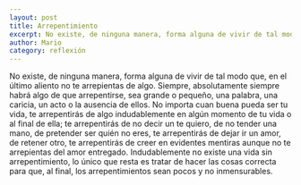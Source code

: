 ```yaml
---
layout: post
title: Arrepentimiento
excerpt: No existe, de ninguna manera, forma alguna de vivir de tal modo que en el último aliento no te arrepientas de algo. Siempre, absolutamente siempre habrá algo de que arrepentirte.
author: Mario
category: reflexión
---
```


No existe, de ninguna manera, forma alguna de vivir de tal modo que, en el último aliento no te arrepientas de algo. Siempre, absolutamente siempre habrá algo de que arrepentirse, sea grande o pequeño, una palabra, una caricia, un acto o la ausencia de ellos. No importa cuan buena pueda ser tu vida, te arrepentirás de algo indudablemente en algún momento de tu vida o al final de ella; te  arrepentirás de no decir un te quiero, de no tender una mano, de pretender ser quién no eres, te arrepentirás de dejar ir un amor, de retener otro, te arrepentirás de creer en evidentes mentiras aunque no te arrepientas del amor entregado.  Indudablemente no existe una vida sin arrepentimiento, lo único que resta es  tratar de hacer las cosas correcta para que, al final, los arrepentimientos sean pocos y no inmensurables.
